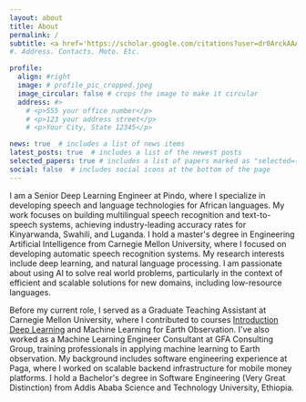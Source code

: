 ```yaml
---
layout: about
title: About
permalink: /
subtitle: <a href='https://scholar.google.com/citations?user=dr0ArckAAAAJ&hl=en'>Google Scholar</a> | <a href='https://www.linkedin.com/in/yonas-g'>Linkedin</a> | <a href='https://www.github.com/yonas-g'>Github</a>
#. Address. Contacts. Moto. Etc.

profile:
  align: #right
  image: # profile_pic_cropped.jpeg
  image_circular: false # crops the image to make it circular
  address: #>
    # <p>555 your office number</p>
    # <p>123 your address street</p>
    # <p>Your City, State 12345</p>

news: true  # includes a list of news items
latest_posts: true  # includes a list of the newest posts
selected_papers: true # includes a list of papers marked as "selected={true}"
social: false  # includes social icons at the bottom of the page
---
```



I am a Senior Deep Learning Engineer at Pindo, where I specialize in developing speech and language technologies for African languages. My work focuses on building multilingual speech recognition and text-to-speech systems, achieving industry-leading accuracy rates for Kinyarwanda, Swahili, and Luganda. I hold a master's degree in Engineering Artificial Intelligence from Carnegie Mellon University, where I focused on developing automatic speech recognition systems. My research interests include deep learning, and natural language processing. I am passionate about using AI to solve real world problems, particularly in the context of efficient and scalable solutions for new domains, including  low-resource languages.

Before my current role, I served as a Graduate Teaching Assistant at Carnegie Mellon University, where I contributed to courses [Introduction Deep Learning](https://deeplearning.cs.cmu.edu) and Machine Learning for Earth Observation. I've also worked as a Machine Learning Engineer Consultant at GFA Consulting Group, training professionals in applying machine learning to Earth observation. My background includes software engineering experience at Paga, where I worked on scalable backend infrastructure for mobile money platforms. I hold a Bachelor's degree in Software Engineering (Very Great Distinction) from Addis Ababa Science and Technology University, Ethiopia.
